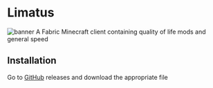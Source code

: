 # Limatus
![banner](img/banner.png)
A Fabric Minecraft client containing quality of life mods and general speed

## Installation
Go to [GitHub](https://github.com/Henryws/Limatus/releases) releases and download the appropriate file
